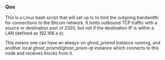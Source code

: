 ### Qos ###

This is a Linux bash script that will set up tc to limit the outgoing bandwidth for connections to the Bitcoin network. It limits outbound TCP traffic with a source or destination port of 2320, but not if the destination IP is within a LAN (defined as 192.168.x.x).

This means one can have an always-on ghost_prismd instance running, and another local ghost_prismd/ghost_prism-qt instance which connects to this node and receives blocks from it.
